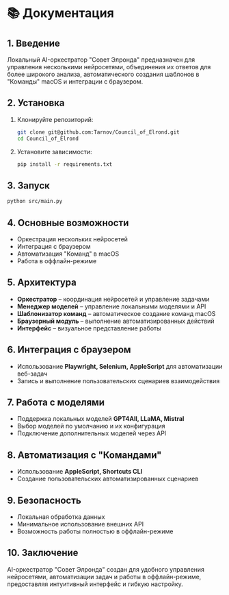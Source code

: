 # 📚 Документация

## 1. Введение
Локальный AI-оркестратор "Совет Элронда" предназначен для управления несколькими нейросетями, объединения их ответов для более широкого анализа, автоматического создания шаблонов в "Команды" macOS и интеграции с браузером.

## 2. Установка
1. Клонируйте репозиторий:
   ```sh
   git clone git@github.com:Tarnov/Council_of_Elrond.git
   cd Council_of_Elrond
   ```
2. Установите зависимости:
   ```sh
   pip install -r requirements.txt
   ```

## 3. Запуск
```sh
python src/main.py
```

## 4. Основные возможности
- Оркестрация нескольких нейросетей
- Интеграция с браузером
- Автоматизация "Команд" в macOS
- Работа в оффлайн-режиме

## 5. Архитектура
- **Оркестратор** – координация нейросетей и управление задачами
- **Менеджер моделей** – управление локальными моделями и API
- **Шаблонизатор команд** – автоматическое создание команд macOS
- **Браузерный модуль** – выполнение автоматизированных действий
- **Интерфейс** – визуальное представление работы

## 6. Интеграция с браузером
- Использование **Playwright, Selenium, AppleScript** для автоматизации веб-задач
- Запись и выполнение пользовательских сценариев взаимодействия

## 7. Работа с моделями
- Поддержка локальных моделей **GPT4All, LLaMA, Mistral**
- Выбор моделей по умолчанию и их конфигурация
- Подключение дополнительных моделей через API

## 8. Автоматизация с "Командами"
- Использование **AppleScript, Shortcuts CLI**
- Создание пользовательских автоматизированных сценариев

## 9. Безопасность
- Локальная обработка данных
- Минимальное использование внешних API
- Возможность работы полностью в оффлайн-режиме

## 10. Заключение
AI-оркестратор "Совет Элронда" создан для удобного управления нейросетями, автоматизации задач и работы в оффлайн-режиме, предоставляя интуитивный интерфейс и гибкую настройку.
